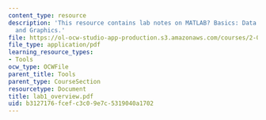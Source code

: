 ```yaml
---
content_type: resource
description: 'This resource contains lab notes on MATLAB? Basics: Data Types, Matrices,
  and Graphics.'
file: https://ol-ocw-studio-app-production.s3.amazonaws.com/courses/2-003j-dynamics-and-control-i-spring-2007/b3127176fcefc3c09e7c5319040a1702_lab1_overview.pdf
file_type: application/pdf
learning_resource_types:
- Tools
ocw_type: OCWFile
parent_title: Tools
parent_type: CourseSection
resourcetype: Document
title: lab1_overview.pdf
uid: b3127176-fcef-c3c0-9e7c-5319040a1702
---
```

